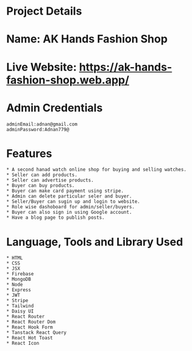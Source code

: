 # Project Details

# Name: AK Hands Fashion Shop
# Live Website: https://ak-hands-fashion-shop.web.app/

# Admin Credentials 
    adminEmail:adnan@gmail.com
    adminPassword:Adnan779@

# Features
    * A second hanad watch online shop for buying and selling watches.
    * Seller can add products.
    * Seller can advertise products.
    * Buyer can buy products.
    * Buyer can make card payment using stripe.
    * Admin can delete particular seler and buyer.
    * Seller/Buyer can sugin up and login to website.
    * Role wise dashoboard for admin/seller/buyers.
    * Buyer can also sign in using Google account.
    * Have a blog page to publish posts.

# Language, Tools and Library Used
    * HTML
    * CSS
    * JSX
    * Firebase
    * MongoDB
    * Node
    * Express
    * JWT
    * Stripe
    * Tailwind
    * Daisy UI
    * React Router
    * React Router Dom
    * React Hook Form
    * Tanstack React Query
    * React Hot Toast
    * React Icon
